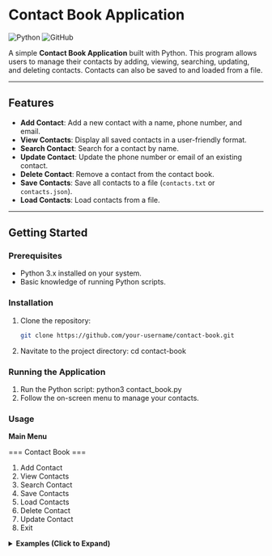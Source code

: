 # Contact Book Application

![Python](https://img.shields.io/badge/Python-3.x-blue) ![GitHub](https://img.shields.io/github/license/your-username/contact-book)

A simple **Contact Book Application** built with Python. This program allows users to manage their contacts by adding, viewing, searching, updating, and deleting contacts. Contacts can also be saved to and loaded from a file.

---

## **Features**
- **Add Contact**: Add a new contact with a name, phone number, and email.
- **View Contacts**: Display all saved contacts in a user-friendly format.
- **Search Contact**: Search for a contact by name.
- **Update Contact**: Update the phone number or email of an existing contact.
- **Delete Contact**: Remove a contact from the contact book.
- **Save Contacts**: Save all contacts to a file (`contacts.txt` or `contacts.json`).
- **Load Contacts**: Load contacts from a file.

---

## **Getting Started**

### **Prerequisites**
- Python 3.x installed on your system.
- Basic knowledge of running Python scripts.

### **Installation**
1. Clone the repository:
   ```bash
   git clone https://github.com/your-username/contact-book.git
2. Navitate to the project directory: 
    cd contact-book

### **Running the Application**
1. Run the Python script: 
    python3 contact_book.py
2. Follow the on-screen menu to manage your contacts. 

### **Usage**

**Main Menu**

=== Contact Book ===
1. Add Contact
2. View Contacts
3. Search Contact
4. Save Contacts
5. Load Contacts
6. Delete Contact
7. Update Contact
8. Exit

<details> <summary><strong>Examples (Click to Expand)</strong></summary>

1. **Add a contact:**

    Enter name: Alice
    Enter phone (10 digits): 1234567890
    Enter email: alice@example.com
    Contact added!

2. **View Contacts:**
    
    Contacts:
    1. Name: Alice, Phone: 1234567890, Email: alice@example.com

3. **Search for a Contact:**
   
    Enter name to search: Alice
    Name: Alice, Phone: 1234567890, Email: alice@example.com
    
4. **Update a Contact:**
    
    Enter the name of the contact to update: Alice
    Current details: Phone: 1234567890, Email: alice@example.com
    Enter new phone (10 digits): 0987654321
    Enter new email: alice.new@example.com
    Contact updated.

5. **Delete a Contact:**
    
    Enter the name of the contact to delete: Alice
    Contact 'Alice' deleted.
</details>